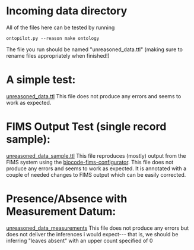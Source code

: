 # Incoming data directory

All of the files here can be tested by running
```
ontopilot.py --reason make ontology
```

The file you run should be named "unreasoned_data.ttl" (making sure to rename files appropriately when finished!)

# A simple test:
[unreasoned_data.ttl](unreasoned_data.ttl)
This file does not produce any errors and seems to work as expected.

# FIMS Output Test (single record sample):
[unreasoned_data_sample.ttl](unreasoned_data_sample.ttl)
 This file reproduces (mostly) output from the FIMS system using the [biocode-fims-configurator](https://github.com/biocodellc/biocode-fims-configurator).  This file does not produce any errors and seems to work as expected.  It is annotated with a couple of needed changes to FIMS output which can be easily corrected. 

# Presence/Absence with Measurement Datum:
[unreasoned_data_measurements](unreasoned_data_measurements.ttl)
This file does not produce any errors but does not deliver the inferences i would expect--- that is,  we should be inferring "leaves absent" with an upper count specified of 0
